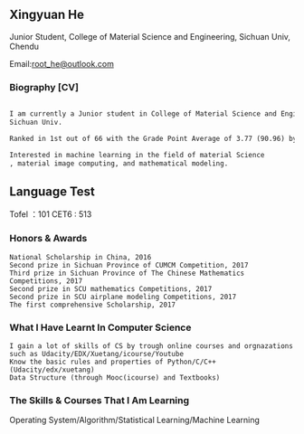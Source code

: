 ## Xingyuan He

Junior Student, College of Material Science and Engineering, Sichuan Univ, Chendu

Email:root_he@outlook.com

### Biography [CV]
```markdown

I am currently a Junior student in College of Material Science and Engineering,
Sichuan Univ. 

Ranked in 1st out of 66 with the Grade Point Average of 3.77 (90.96) by now.

Interested in machine learning in the field of material Science
, material image computing, and mathematical modeling.

```
## Language Test
Tofel ：101
CET6 : 513
### Honors & Awards
```
National Scholarship in China, 2016
Second prize in Sichuan Province of CUMCM Competition, 2017
Third prize in Sichuan Province of The Chinese Mathematics Competitions, 2017
Second prize in SCU mathematics Competitions, 2017
Second prize in SCU airplane modeling Competitions, 2017
The first comprehensive Scholarship, 2017
```
### What I Have Learnt In Computer Science
```
I gain a lot of skills of CS by trough online courses and orgnazations such as Udacity/EDX/Xuetang/icourse/Youtube
Know the basic rules and properties of Python/C/C++ (Udacity/edx/xuetang)
Data Structure (through Mooc(icourse) and Textbooks)
```
### The Skills & Courses That I Am Learning

Operating System/Algorithm/Statistical Learning/Machine Learning
